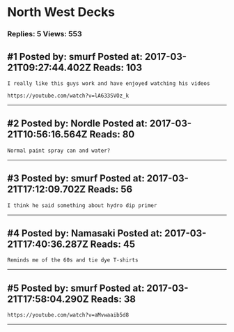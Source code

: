 # North West Decks

### Replies: 5 Views: 553

## \#1 Posted by: smurf Posted at: 2017-03-21T09:27:44.402Z Reads: 103

```
I really like this guys work and have enjoyed watching his videos

https://youtube.com/watch?v=lA633SVOz_k
```

---
## \#2 Posted by: Nordle Posted at: 2017-03-21T10:56:16.564Z Reads: 80

```
Normal paint spray can and water?
```

---
## \#3 Posted by: smurf Posted at: 2017-03-21T17:12:09.702Z Reads: 56

```
I think he said something about hydro dip primer
```

---
## \#4 Posted by: Namasaki Posted at: 2017-03-21T17:40:36.287Z Reads: 45

```
Reminds me of the 60s and tie dye T-shirts
```

---
## \#5 Posted by: smurf Posted at: 2017-03-21T17:58:04.290Z Reads: 38

```
https://youtube.com/watch?v=aMvwaaib5d8
```

---
